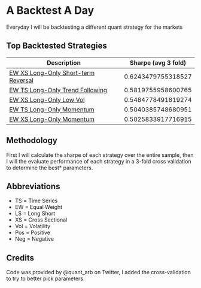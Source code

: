 # A Backtest A Day
Everyday I will be backtesting a different quant strategy for the markets

## Top Backtested Strategies
| Description                              | Sharpe (avg 3 fold) |
|------------------------------------------|---------------------|
| [EW XS Long-Only Short-term Reversal][1] | 0.6243479755318527  |
| [EW TS Long-Only Trend Following][2]     | 0.5819755958600765  |
| [EW XS Long-Only Low Vol][3]             | 0.5484778491819274  |
| [EW TS Long-Only Momentum][4]            | 0.5040385748680951  |
| [EW XS Long-Only Momentum][5]            | 0.5025833917716915  |

## Methodology
First I will calculate the sharpe of each strategy over the entire sample, then I will the evaluate performance of each strategy in a 3-fold cross validation to determine the best* parameters.

## Abbreviations
- TS = Time Series
- EW = Equal Weight
- LS = Long Short
- XS = Cross Sectional
- Vol = Volatility
- Pos = Positive
- Neg = Negative

## Credits
Code was provided by @quant_arb on Twitter, I added the cross-validation to try to better pick parameters.

[1]: <https://github.com/replacementAI/A-Backtest-A-Day/blob/main/Sector/EW%20XS%20Long-Only%20Short-term%20Reversal.ipynb>
[2]: <https://github.com/replacementAI/A-Backtest-A-Day/blob/main/Sector/EW%20TS%20Long-Only%20Trend%20Following.ipynb>
[3]: <https://github.com/replacementAI/A-Backtest-A-Day/blob/main/Sector/EW%20XS%20Long-Only%20Low-Vol.ipynb>
[4]: <https://github.com/replacementAI/A-Backtest-A-Day/blob/main/Sector/EW%20TS%20Long-Only%20Momentum.ipynb>
[5]: <https://github.com/replacementAI/A-Backtest-A-Day/blob/main/Sector/EW%20XS%20Long-Only%20Momentum.ipynb>
